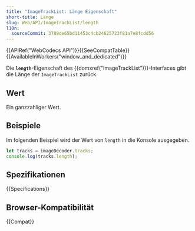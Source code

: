 ```yaml
---
title: "ImageTrackList: Länge Eigenschaft"
short-title: Länge
slug: Web/API/ImageTrackList/length
l10n:
  sourceCommit: 3789de65bd11453c4cb24625723f81a7e8fcdd56
---
```


{{APIRef("WebCodecs API")}}{{SeeCompatTable}}{{AvailableInWorkers("window_and_dedicated")}}

Die **`length`**-Eigenschaft des {{domxref("ImageTrackList")}}-Interfaces gibt die Länge der `ImageTrackList` zurück.

## Wert

Ein ganzzahliger Wert.

## Beispiele

Im folgenden Beispiel wird der Wert von `length` in die Konsole ausgegeben.

```js
let tracks = imageDecoder.tracks;
console.log(tracks.length);
```

## Spezifikationen

{{Specifications}}

## Browser-Kompatibilität

{{Compat}}
